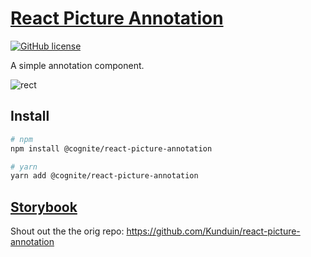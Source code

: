 # [React Picture Annotation](https://cognitedata.github.io/react-picture-annotation/)

[![GitHub license](https://img.shields.io/badge/license-MIT-blue.svg)](https://github.com/kunduin/react-picture-annotation/blob/master/LICENSE)

A simple annotation component.

![rect](./doc/rect.gif)

## Install

```Bash
# npm
npm install @cognite/react-picture-annotation

# yarn
yarn add @cognite/react-picture-annotation
```

## [Storybook](https://cognitedata.github.io/react-picture-annotation/)

Shout out the the orig repo: https://github.com/Kunduin/react-picture-annotation
